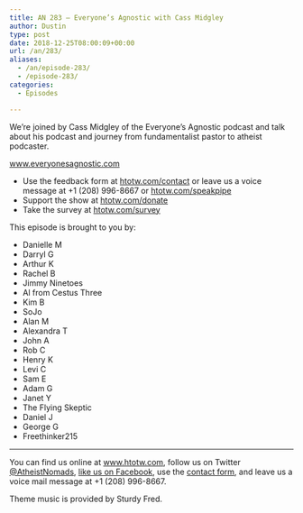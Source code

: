 ```yaml
---
title: AN 283 – Everyone’s Agnostic with Cass Midgley
author: Dustin
type: post
date: 2018-12-25T08:00:09+00:00
url: /an/283/
aliases:
  - /an/episode-283/
  - /episode-283/
categories:
  - Episodes

---
```

<div id="buzzsprout-player-10552826"></div><script src="https://www.buzzsprout.com/1983601/10552826-episode-283-everyone-s-agnostic-with-cass-midgley.js?container_id=buzzsprout-player-10552826&player=small" type="text/javascript" charset="utf-8"></script>

We&#8217;re joined by Cass Midgley of the Everyone&#8217;s Agnostic podcast and talk about his podcast and journey from fundamentalist pastor to atheist podcaster.

<!--more-->

<a href="http://www.everyonesagnostic.com" target="_blank" rel="noopener">www.everyonesagnostic.com</a>

  * Use the feedback form at [htotw.com/contact](https://htotw.com/contact) or leave us a voice message at +1 (208) 996-8667 or <a href="https://htotw.com/speakpipe" target="_blank" rel="noopener">htotw.com/speakpipe</a>
  * Support the show at <a href="https://htotw.com/donate" target="_blank" rel="noopener">htotw.com/donate</a>
  * Take the survey at <a href="https://htotw.com/survey" target="_blank" rel="noopener">htotw.com/survey</a>

This episode is brought to you by:

  * Danielle M
  * Darryl G
  * Arthur K
  * Rachel B
  * Jimmy Ninetoes
  * Al from Cestus Three
  * Kim B
  * SoJo
  * Alan M
  * Alexandra T
  * John A
  * Rob C
  * Henry K
  * Levi C
  * Sam E
  * Adam G
  * Janet Y
  * The Flying Skeptic
  * Daniel J
  * George G
  * Freethinker215

<hr class="wp-block-separator" />

You can find us online at <a href="https://www.htotw.com/" target="_blank" rel="noopener">www.htotw.com</a>, follow us on Twitter <a href="https://htotw.com/twitter" target="_blank" rel="noopener">@AtheistNomads</a>, <a href="https://htotw.com/facebook" target="_blank" rel="noopener">like us on Facebook</a>, use the [contact form](https://htotw.com/contact), and leave us a voice mail message at +1 (208) 996-8667.

Theme music is provided by Sturdy Fred. 